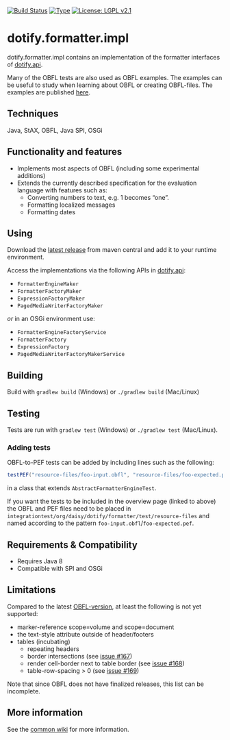 [![Build Status](https://travis-ci.com/mtmse/dotify.formatter.impl.svg?branch=master)](https://travis-ci.com/mtmse/dotify.formatter.impl)
[![Type](https://img.shields.io/badge/type-provider_bundle-blue.svg)](https://github.com/brailleapps/wiki/wiki/Types)
[![License: LGPL v2.1](https://img.shields.io/badge/License-LGPL%20v2%2E1%20%28or%20later%29-blue.svg)](https://www.gnu.org/licenses/lgpl-2.1)

# dotify.formatter.impl #
dotify.formatter.impl contains an implementation of the formatter interfaces of [dotify.api](https://github.com/mtmse/dotify.api).

Many of the OBFL tests are also used as OBFL examples. The examples can be useful to study when learning about OBFL or creating OBFL-files.
The examples are published [here](https://brailleapps.github.io/dotify.formatter.impl/tests/org.daisy.dotify.formatter.test.resource-files.tests-overview.html).

## Techniques ##
Java, StAX, OBFL, Java SPI, OSGi

## Functionality and features ##
  * Implements most aspects of OBFL (including some experimental additions)
  * Extends the currently described specification for the evaluation language with features such as:
    * Converting numbers to text, e.g. 1 becomes “one”.
    * Formatting localized messages
    * Formatting dates

## Using ##
Download the [latest release](http://search.maven.org/#search%7Cga%7C1%7Cg%3A%22org.daisy.dotify%22%20%20a%3A%22dotify.formatter.impl%22) from maven central and add it to your runtime environment.

Access the implementations via the following APIs in [dotify.api](http://search.maven.org/#search%7Cga%7C1%7Cg%3A%22org.daisy.dotify%22%20%20a%3A%22dotify.api%22):
- `FormatterEngineMaker`
- `FormatterFactoryMaker`
- `ExpressionFactoryMaker`
- `PagedMediaWriterFactoryMaker`

 _or_ in an OSGi environment use:
- `FormatterEngineFactoryService`
- `FormatterFactory`
- `ExpressionFactory`
- `PagedMediaWriterFactoryMakerService`

## Building ##
Build with `gradlew build` (Windows) or `./gradlew build` (Mac/Linux)

## Testing ##

Tests are run with `gradlew test` (Windows) or `./gradlew test` (Mac/Linux).

### Adding tests ###

OBFL-to-PEF tests can be added by including lines such as the
following:

```java
testPEF("resource-files/foo-input.obfl", "resource-files/foo-expected.pef", false);
```

in a class that extends `AbstractFormatterEngineTest`. 

If you want the tests to be included in the overview page (linked to above)
the OBFL and PEF files need to be placed in
`integrationtest/org/daisy/dotify/formatter/test/resource-files` and named according
to the pattern `foo-input.obfl`/`foo-expected.pef`.

## Requirements & Compatibility ##
- Requires Java 8
- Compatible with SPI and OSGi

## Limitations ##
Compared to the latest [OBFL-version](http://mtmse.github.io/obfl/obfl-specification.html), at least the following is not yet supported:

* marker-reference scope=volume and scope=document
* the text-style attribute outside of header/footers
* tables (incubating)
  * repeating headers
  * border intersections (see [issue #167](https://github.com/joeha480/dotify/issues/167))
  * render cell-border next to table border (see [issue #168](https://github.com/joeha480/dotify/issues/168))
  * table-row-spacing > 0 (see [issue #169](https://github.com/joeha480/dotify/issues/169))

Note that since OBFL does not have finalized releases, this list can be incomplete.

## More information ##
See the [common wiki](https://github.com/brailleapps/wiki/wiki) for more information.
